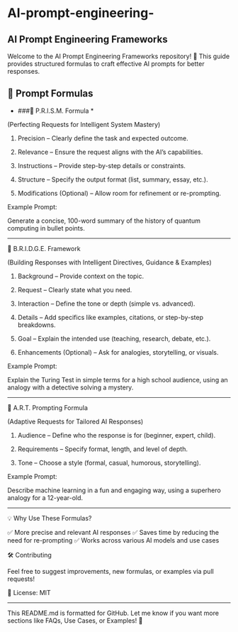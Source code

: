 # AI-prompt-engineering-

## AI Prompt Engineering Frameworks

Welcome to the AI Prompt Engineering Frameworks repository! 🚀
This guide provides structured formulas to craft effective AI prompts for better responses.

## 📌 Prompt Formulas

* ###🔷 P.R.I.S.M. Formula *

(Perfecting Requests for Intelligent System Mastery)

1. Precision – Clearly define the task and expected outcome.


2. Relevance – Ensure the request aligns with the AI’s capabilities.


3. Instructions – Provide step-by-step details or constraints.


4. Structure – Specify the output format (list, summary, essay, etc.).


5. Modifications (Optional) – Allow room for refinement or re-prompting.



Example Prompt:

Generate a concise, 100-word summary of the history of quantum computing in bullet points.


---

🔷 B.R.I.D.G.E. Framework

(Building Responses with Intelligent Directives, Guidance & Examples)

1. Background – Provide context on the topic.


2. Request – Clearly state what you need.


3. Interaction – Define the tone or depth (simple vs. advanced).


4. Details – Add specifics like examples, citations, or step-by-step breakdowns.


5. Goal – Explain the intended use (teaching, research, debate, etc.).


6. Enhancements (Optional) – Ask for analogies, storytelling, or visuals.



Example Prompt:

Explain the Turing Test in simple terms for a high school audience, using an analogy with a detective solving a mystery.


---

🔷 A.R.T. Prompting Formula

(Adaptive Requests for Tailored AI Responses)

1. Audience – Define who the response is for (beginner, expert, child).


2. Requirements – Specify format, length, and level of depth.


3. Tone – Choose a style (formal, casual, humorous, storytelling).



Example Prompt:

Describe machine learning in a fun and engaging way, using a superhero analogy for a 12-year-old.


---

💡 Why Use These Formulas?

✅ More precise and relevant AI responses
✅ Saves time by reducing the need for re-prompting
✅ Works across various AI models and use cases

🛠 Contributing

Feel free to suggest improvements, new formulas, or examples via pull requests!

📌 License: MIT


---

This README.md is formatted for GitHub. Let me know if you want more sections like FAQs, Use Cases, or Examples! 🚀

